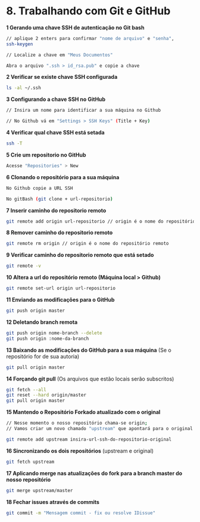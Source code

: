 # 8. Trabalhando com Git e GitHub

**1 Gerando uma chave SSH de autenticação no Git bash**
```bash
// aplique 2 enters para confirmar "nome de arquivo" e "senha", 
ssh-keygen

// Localize a chave em "Meus Documentos"

Abra o arquivo ".ssh > id_rsa.pub" e copie a chave
```

**2 Verificar se existe chave SSH configurada**
```bash
ls -al ~/.ssh
```

**3 Configurando a chave SSH no GitHub**
```bash
// Insira um nome para identificar a sua máquina no Github

// No Github vá em "Settings > SSH Keys" (Title + Key)
```

**4 Verificar qual chave SSH está setada**
```bash
ssh -T
```

**5 Crie um repositorio no GitHub**
```bash
Acesse "Repositories" > New
```

**6 Clonando o repositório para a sua máquina**
```bash
No Github copie a URL SSH

No gitBash (git clone + url-repositorio)
```

**7 Inserir caminho do repositorio remoto**
```bash
git remote add origin url-repositorio // origin é o nome do repositório remoto
```

**8 Remover caminho do repositorio remoto**
```bash
git remote rm origin // origin é o nome do repositório remoto
```

**9 Verificar caminho do repositorio remoto que está setado**
```bash
git remote -v
```

**10 Altera a url do repositório remoto (Máquina local > Github)**
```bash
git remote set-url origin url-repositorio
```

**11 Enviando as modificações para o GitHub**
```bash
git push origin master
```

**12 Deletando branch remota**
```bash
git push origin nome-branch --delete
git push origin :nome-da-branch
```

**13 Baixando as modificações do GitHub para a sua máquina** (Se o repositório for de sua autoria)
```bash
git pull origin master
```

**14 Forçando git pull** (Os arquivos que estão locais serão subscritos)
```bash
git fetch --all
git reset --hard origin/master
git pull origin master
```

**15 Mantendo o Repositório Forkado atualizado com o original**
```bash
// Nesse momento o nosso repositório chama-se origin;
// Vamos criar um novo chamado "upstream" que apontará para o original.

git remote add upstream insira-url-ssh-do-repositorio-original
```

**16 Sincronizando os dois repositórios** (upstream e original)
```bash
git fetch upstream
```

**17 Aplicando merge nas atualizações do fork para a branch master do nosso repositório**
```bash
git merge upstream/master
```

**18 Fechar issues através de commits**
```bash
git commit -m "Mensagem commit - fix ou resolve IDissue"
```
